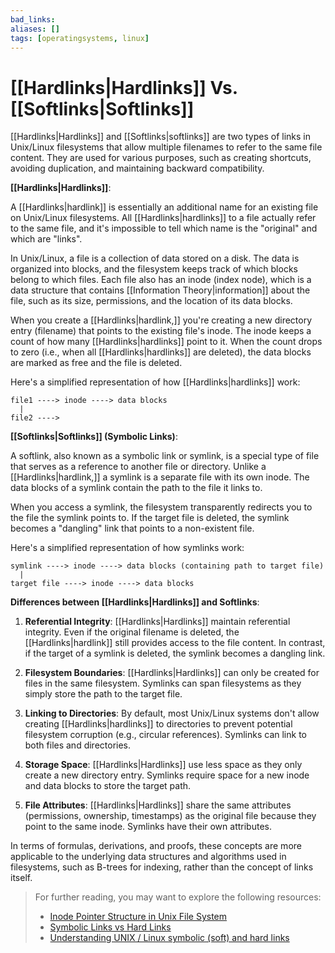 ```yaml
---
bad_links: 
aliases: []
tags: [operatingsystems, linux]
---
```

# [[Hardlinks|Hardlinks]] Vs. [[Softlinks|Softlinks]]

[[Hardlinks|Hardlinks]] and [[Softlinks|softlinks]] are two types of links in Unix/Linux filesystems that allow multiple filenames to refer to the same file content. They are used for various purposes, such as creating shortcuts, avoiding duplication, and maintaining backward compatibility.

**[[Hardlinks|Hardlinks]]**:

A [[Hardlinks|hardlink]] is essentially an additional name for an existing file on Unix/Linux filesystems. All [[Hardlinks|hardlinks]] to a file actually refer to the same file, and it's impossible to tell which name is the "original" and which are "links". 

In Unix/Linux, a file is a collection of data stored on a disk. The data is organized into blocks, and the filesystem keeps track of which blocks belong to which files. Each file also has an inode (index node), which is a data structure that contains [[Information Theory|information]] about the file, such as its size, permissions, and the location of its data blocks. 

When you create a [[Hardlinks|hardlink,]] you're creating a new directory entry (filename) that points to the existing file's inode. The inode keeps a count of how many [[Hardlinks|hardlinks]] point to it. When the count drops to zero (i.e., when all [[Hardlinks|hardlinks]] are deleted), the data blocks are marked as free and the file is deleted.

Here's a simplified representation of how [[Hardlinks|hardlinks]] work:

```
file1 ----> inode ----> data blocks
  |
file2 ----> 
```

**[[Softlinks|Softlinks]] (Symbolic Links)**:

A softlink, also known as a symbolic link or symlink, is a special type of file that serves as a reference to another file or directory. Unlike a [[Hardlinks|hardlink,]] a symlink is a separate file with its own inode. The data blocks of a symlink contain the path to the file it links to.

When you access a symlink, the filesystem transparently redirects you to the file the symlink points to. If the target file is deleted, the symlink becomes a "dangling" link that points to a non-existent file. 

Here's a simplified representation of how symlinks work:

```
symlink ----> inode ----> data blocks (containing path to target file)
  |
target file ----> inode ----> data blocks
```

**Differences between [[Hardlinks|Hardlinks]] and Softlinks**:

1. **Referential Integrity**: [[Hardlinks|Hardlinks]] maintain referential integrity. Even if the original filename is deleted, the [[Hardlinks|hardlink]] still provides access to the file content. In contrast, if the target of a symlink is deleted, the symlink becomes a dangling link.

2. **Filesystem Boundaries**: [[Hardlinks|Hardlinks]] can only be created for files in the same filesystem. Symlinks can span filesystems as they simply store the path to the target file.

3. **Linking to Directories**: By default, most Unix/Linux systems don't allow creating [[Hardlinks|hardlinks]] to directories to prevent potential filesystem corruption (e.g., circular references). Symlinks can link to both files and directories.

4. **Storage Space**: [[Hardlinks|Hardlinks]] use less space as they only create a new directory entry. Symlinks require space for a new inode and data blocks to store the target path.

5. **File Attributes**: [[Hardlinks|Hardlinks]] share the same attributes (permissions, ownership, timestamps) as the original file because they point to the same inode. Symlinks have their own attributes.

In terms of formulas, derivations, and proofs, these concepts are more applicable to the underlying data structures and algorithms used in filesystems, such as B-trees for indexing, rather than the concept of links itself.

> For further reading, you may want to explore the following resources:
> - [Inode Pointer Structure in Unix File System](https://www.geeksforgeeks.org/unix-file-system/)
> - [Symbolic Links vs Hard Links](https://www.geeksforgeeks.org/soft-hard-links-unixlinux/)
> - [Understanding UNIX / Linux symbolic (soft) and hard links](https://www.cyberciti.biz/tips/understanding-unixlinux-symbolic-soft-and-hard-links.html)